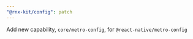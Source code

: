 ```yaml
---
"@rnx-kit/config": patch
---
```


Add new capability, `core/metro-config`, for `@react-native/metro-config`
